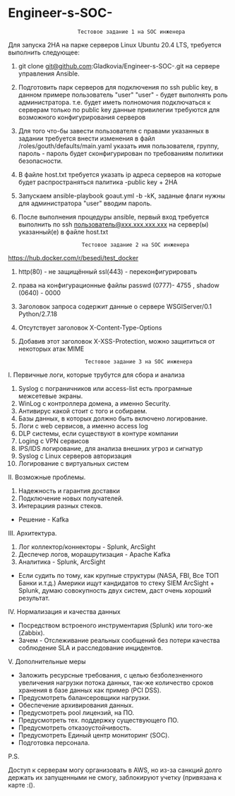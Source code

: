 # Engineer-s-SOC-
                          Тестовое задание 1 на SOC инженера

Для запуска 2HA на парке серверов Linux Ubuntu 20.4 LTS, требуется выполнить следующее:

1. git clone git@github.com:Gladkovia/Engineer-s-SOC-.git
 на сервере управления Ansible.
2. Подготовить парк серверов для подключения по ssh public key, в данном примере пользователь "user"
 "user" - будет выполнять роль администратора. т.е. будет иметь полномочия подключаться к серверам только по public key
  данные привилегии требуются для возможного конфигурирования серверов
3. Для того что-бы завести пользователя с правами указанных в задании требуется внести изменения в файл /roles/gouth/defaults/main.yaml
  указать имя пользователя, группу, пароль - пароль будет сконфигурирован по требованиям политики безопасности.
4. В файле host.txt требуется указать ip адреса серверов на которые будет распространяться палитика -public key + 2HA
5. Запускаем ansible-playbook goaut.yml -b -kK, заданые флаги нужны для администратора "user" вводим пароль.
6. После выполнения процедуры ansible, первый вход требуется выполнить по ssh пользователь@ххх.ххх.ххх.ххх на сервер(ы) указанный(е) в файле host.txt

                           Тестовое задание 2 на SOC инженера
                           
https://hub.docker.com/r/besedi/test_docker                           
                           
1. http(80) - не защищённый ssl(443) - переконфигурировать 
2. права на конфигурационные файлы passwd (0777)- 4755 , shadow (0640) - 0000
3. Заголовок запроса содержит данные о сервере WSGIServer/0.1 Python/2.7.18
4. Отсутствует заголовок X-Content-Type-Options
5. Добавив этот заголовок X-XSS-Protection, можно защититься от некоторых атак MIME

                            Тестовое задание 3 на SOC инженера
                           
I. Первичные логи, которые трубутся для сбора и анализа 

1.  Syslog с пограничников или access-list есть програмные межсетевые экраны.
2.  WinLog с контроллера домена, а именно Security.
3.  Антивирус какой стоит с того и собираем.
4.  Базы данных, в которых должно быть включено логирование.
5.  Логи с web сервисов, а именно access log
6.  DLP системы, если существуют в контуре компании
7.  Loging с VPN сервисов
8.  IPS/IDS логирование, для анализа внешних угроз и сигнатур
9.  Syslog с Linux серверов авторизация
10. Логирование с виртуальных систем
  
II. Возможные проблемы.

1. Надежность и гарантия доставки
2. Подключение новых получателей.
3. Интерациия разных стеков.
- Решение - Kafka


III. Архитектура.

1. Лог коллектор/коннекторы - Splunk, ArcSight
2. Деспечер логов, морашрутизация - Apache Kafka
3. Аналитика - Splunk, ArcSight
- Если судить по тому, как крупные структуры (NASA, FBI, Все ТОП Банки и.т.д.) Америки ищут кандидатов то стеку SIEM  ArcSight + Splunk, думаю совокупность двух систем, даст очень хороший результат.

IV. Нормализация и качества данных

- Посредством встроеного инструментария (Splunk) или того-же (Zabbix).
- Зачем - Отслеживание реальных сообщений без потери качества соблюдение SLA и расследование инцидентов. 

V. Дополнительные меры

- Заложить ресурсные требования, с целью безболезненного увеличения нагрузки потока данных, так-же количество сроков хранения в базе данных как пример (PCI DSS).
- Предусмотреть балансеровщики нагрузки.
- Обеспечение архивирования данных.
- Предусмотреть pool лицензий, на ПО.
- Предусмотреть тех. поддержку существующего ПО.
- Предусмотреть отказоустойчивость.
- Предусмотреть Единый центр мониторинг (SOC).
- Подготовка персонала.


P.S.

Доступ к серверам могу организовать в AWS, но из-за санкций долго держать их запущенными не смогу, заблокируют учетку (привязана к карте :().

